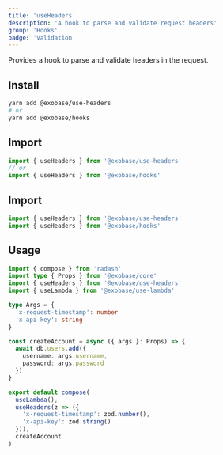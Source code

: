 ```yaml
---
title: 'useHeaders'
description: 'A hook to parse and validate request headers'
group: 'Hooks'
badge: 'Validation'
---
```


Provides a hook to parse and validate headers in the request.

## Install

```sh
yarn add @exobase/use-headers
# or
yarn add @exobase/hooks
```

## Import

```ts
import { useHeaders } from '@exobase/use-headers'
// or
import { useHeaders } from '@exobase/hooks'
```

## Import

```ts
import { useHeaders } from '@exobase/use-headers'
import { useHeaders } from '@exobase/hooks'
```

## Usage

```ts
import { compose } from 'radash'
import type { Props } from '@exobase/core'
import { useHeaders } from '@exobase/use-headers'
import { useLambda } from '@exobase/use-lambda'

type Args = {
  'x-request-timestamp': number
  'x-api-key': string
}

const createAccount = async ({ args }: Props) => {
  await db.users.add({
    username: args.username,
    password: args.password
  })
}

export default compose(
  useLambda(),
  useHeaders(z => ({
    'x-request-timestamp': zod.number(),
    'x-api-key': zod.string()
  })),
  createAccount
)
```
